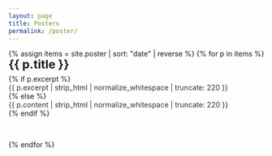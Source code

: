 ```yaml
---
layout: page
title: Posters
permalink: /poster/
---
```


<div class="posters">
  {% assign items = site.poster | sort: "date" | reverse %}
  {% for p in items %}
    <article class="poster-card">
      <h2 class="poster-title">
        <a href="{{ p.url | relative_url }}">{{ p.title }}</a>
      </h2>
      {% if p.excerpt %}
        <p class="poster-excerpt">{{ p.excerpt | strip_html | normalize_whitespace | truncate: 220 }}</p>
      {% else %}
        <p class="poster-excerpt">{{ p.content | strip_html | normalize_whitespace | truncate: 220 }}</p>
      {% endif %}
    </article>
  {% endfor %}
</div>

<style>
  /* simple overrides just for this page */
  .posters .poster-card { padding: 0 0 1.25rem; margin: 0 0 1.5rem; border-bottom: 1px solid rgba(255,255,255,.12); }
  .posters .poster-title { font-size: clamp(1.4rem, 2.4vw, 2rem); line-height: 1.2; margin: 0 0 .3rem; }
  .posters .poster-title a { text-decoration: none; }
  .posters .poster-title a:hover { text-decoration: underline; }
  .posters .poster-excerpt { margin: 0; opacity: .9; }
</style>
